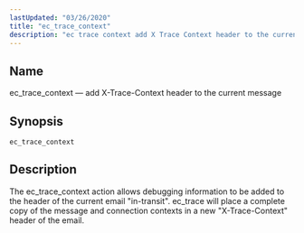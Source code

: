 ```yaml
---
lastUpdated: "03/26/2020"
title: "ec_trace_context"
description: "ec trace context add X Trace Context header to the current message ec trace context The ec trace context action allows debugging information to be added to the header of the current email in transit ec trace will place a complete copy of the message and connection contexts in a..."
---
```


<a name="sieve.ref.ec_trace_context"></a> 
## Name

ec_trace_context — add X-Trace-Context header to the current message

## Synopsis

`ec_trace_context`

<a name="idp30711920"></a> 
## Description

The ec_trace_context action allows debugging information to be added to the header of the current email "in-transit". ec_trace will place a complete copy of the message and connection contexts in a new "X-Trace-Context" header of the email.